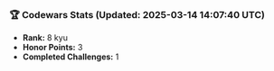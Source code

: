 ### 🏆 Codewars Stats (Updated: 2025-03-14 14:07:40 UTC)

- **Rank:** 8 kyu
- **Honor Points:** 3
- **Completed Challenges:** 1
